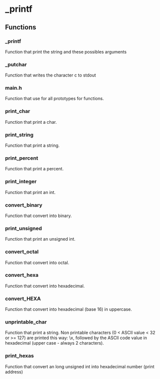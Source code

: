 # _printf

## Functions

### _printf 

Function that print the string and these possibles arguments

### _putchar 

Function that writes the character c to stdout

### main.h 

Function that use for all prototypes for functions.

### print_char 

Function that print a char.

### print_string 

Function that print a string.

### print_percent 

Function that print a percent.

### print_integer 

Function that print an int.

### convert_binary 

Function that convert into binary.

### print_unsigned 

Function that print an unsigned int.

### convert_octal 

Function that convert into octal.

### convert_hexa 

Function that convert into hexadecimal.

### convert_HEXA 

Function that convert into hexadecimal (base 16) in uppercase.

### unprintable_char 

Function that print a string. Non printable characters (0 < ASCII value < 32 or >= 127) are printed this way: \x, followed by the ASCII code value in hexadecimal (upper case - always 2 characters).

### print_hexas 

Function that convert an long unsigned int into hexadecimal number (print address)


